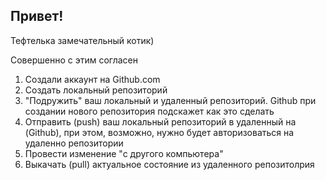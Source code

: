 ## Привет!

Тефтелька замечательный котик)

Совершенно с этим согласен

1. Создали аккаунт на Github.com
2. Создать локальный репозиторий
3. "Подружить" ваш локальный и удаленный репозиторий. Github при создании нового репозитория подскажет как это сделать
4. Отправить (push) ваш локальный репозиторий в удаленный на (Github), при этом, возможно, нужно будет авторизоваться на удаленно репозитории
5. Провести изменение "с другого компьютера"
6. Выкачать (pull) актуальное состояние из удаленного репозитолрия
